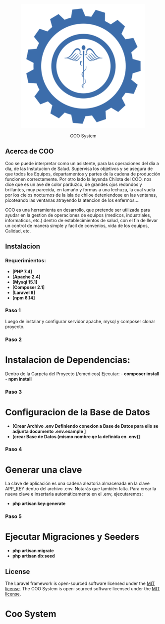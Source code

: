 <p align="center"><a href="#"><img src="public/img/logo.png" width="400"></a> </p>
<p align="center">COO System</p>

## Acerca de COO
Coo se puede interpretar como un asistente, para las operaciones del día a día, de las Instutucion de Salud. Supervisa los objetivos y se asegura de que todos los Equipos, departamentos y partes de la cadena de producción funcionen correctamente. 
Por otro lado la leyenda Chilota del COO, nos dice que es un ave de color parduzco, de grandes ojos redondos y brillantes, muy parecida, en tamaño y formas a una lechuza, la cual vuela por los cielos nocturnos de la isla de chiloe deteniendose en las ventanas, picoteando las ventanas atrayendo la atencion de los enfermos....

COO es una herramienta en desarrollo, que pretende ser utilizada para ayudar en la gestion de operaciones de equipos (medicos, industriales, informaticos, etc.) dentro de establecimientos de salud, con el fin de llevar un control de manera simple y facil de convenios, vida de los equipos, Calidad, etc.



## Instalacion 
### Requerimientos:
- **[PHP 7.4]**
- **[Apache 2.4]**
- **[Mysql 15.1]**
- **[Composer 2.1]**
- **[Laravel 8]** 
- **[npm 6.14]**


### Paso 1 
Luego de instalar y configurar servidor apache, mysql y composer clonar proyecto. 

### Paso 2 
# Instalacion de Dependencias: 
Dentro de la Carpeta del Proyecto (/emedicos) Ejecutar: 
	- **composer install**
	- **npm install**
	

### Paso 3 
# Configuracion de la Base de Datos
- **[Crear Archivo .env Definiendo conexion a Base de Datos para ello se adjunta documento .env.example ]**
- **[crear Base de Datos (mismo nombre qe la definida en .env)]**

### Paso 4
# Generar una clave
La clave de aplicación es una cadena aleatoria almacenada en la clave APP_KEY dentro del archivo .env. Notarás que también falta.
Para crear la nueva clave e insertarla automáticamente en el .env, ejecutaremos:

- **php artisan key:generate**

### Paso 5 
# Ejecutar Migraciones y Seeders 

- **php artisan migrate**
- **php artisan db:seed**

## License

The Laravel framework is open-sourced software licensed under the [MIT license](https://opensource.org/licenses/MIT).
The COO System is open-sourced software licensed under the [MIT license](https://opensource.org/licenses/MIT).

# Coo System

